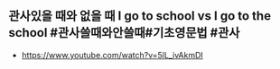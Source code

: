 ## 관사있을 때와 없을 때 I go to school vs I go to the school #관사쓸때와안쓸때​ #기초영문법​ #관사​
* https://www.youtube.com/watch?v=5lL_ivAkmDI

